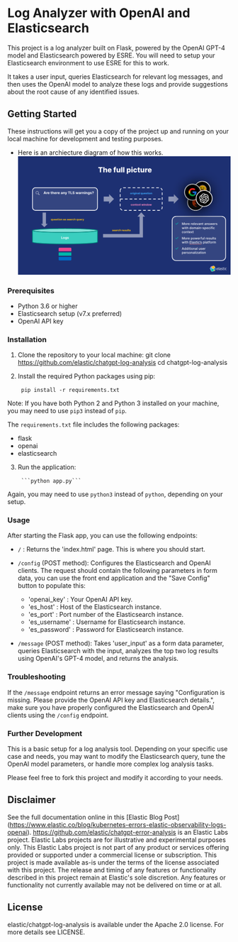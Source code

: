 # Log Analyzer with OpenAI and Elasticsearch

This project is a log analyzer built on Flask, powered by the OpenAI GPT-4 model and Elasticsearch powered by ESRE. You will need to setup your Elasticsearch environment to use ESRE for this to work.

It takes a user input, queries Elasticsearch for relevant log messages, and then uses the OpenAI model to analyze these logs and provide suggestions about the root cause of any identified issues.

## Getting Started

These instructions will get you a copy of the project up and running on your local machine for development and testing purposes.

- Here is an archiecture diagram of how this works.
![alt text](https://github.com/davidgeorgehope/ChatGPT4ElasticAgents/blob/main/architecture.png)

### Prerequisites

- Python 3.6 or higher
- Elasticsearch setup (v7.x preferred)
- OpenAI API key

### Installation

1. Clone the repository to your local machine:
        git clone https://github.com/elastic/chatgpt-log-analysis
        cd chatgpt-log-analysis

2. Install the required Python packages using pip:

        pip install -r requirements.txt

Note: If you have both Python 2 and Python 3 installed on your machine, you may need to use `pip3` instead of `pip`.

The `requirements.txt` file includes the following packages:

- flask
- openai
- elasticsearch

3. Run the application:

        ```python app.py```

Again, you may need to use `python3` instead of `python`, depending on your setup.

### Usage

After starting the Flask app, you can use the following endpoints:

- `/` : Returns the 'index.html' page. This is where you should start. 

- `/config` (POST method): Configures the Elasticsearch and OpenAI clients. The request should contain the following parameters in form data, you can use the front end application and the "Save Config" button to populate this:

    - 'openai_key' : Your OpenAI API key.
    - 'es_host' : Host of the Elasticsearch instance.
    - 'es_port' : Port number of the Elasticsearch instance.
    - 'es_username' : Username for Elasticsearch instance.
    - 'es_password' : Password for Elasticsearch instance.

- `/message` (POST method): Takes 'user_input' as a form data parameter, queries Elasticsearch with the input, analyzes the top two log results using OpenAI's GPT-4 model, and returns the analysis.

### Troubleshooting

If the `/message` endpoint returns an error message saying "Configuration is missing. Please provide the OpenAI API key and Elasticsearch details.", make sure you have properly configured the Elasticsearch and OpenAI clients using the `/config` endpoint.

### Further Development

This is a basic setup for a log analysis tool. Depending on your specific use case and needs, you may want to modify the Elasticsearch query, tune the OpenAI model parameters, or handle more complex log analysis tasks.

Please feel free to fork this project and modify it according to your needs.

## Disclaimer
See the full documentation online in this [Elastic Blog Post] (https://www.elastic.co/blog/kubernetes-errors-elastic-observability-logs-openai). https://github.com/elastic/chatgpt-error-analysis is an Elastic Labs project. Elastic Labs projects are for illustrative and experimental purposes only. This Elastic Labs project is not part of any product or services offering provided or supported under a commercial license or subscription. This project is made available as-is under the terms of the license associated with this project. The release and timing of any features or functionality described in this project remain at Elastic's sole discretion. Any features or functionality not currently available may not be delivered on time or at all.

## License
elastic/chatgpt-log-analysis is available under the Apache 2.0 license. For more details see LICENSE.


